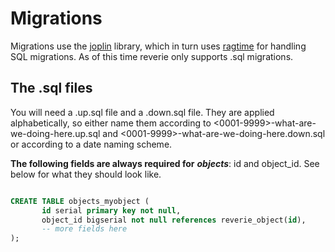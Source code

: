 # Migrations

Migrations use the [joplin](https://github.com/juxt/joplin) library, which in turn uses [ragtime](https://github.com/weavejester/ragtime) for handling SQL migrations. As of this time reverie only supports .sql migrations.

## The .sql files

You will need a .up.sql file and a .down.sql file. They are applied alphabetically, so either name them according to <0001-9999>-what-are-we-doing-here.up.sql and <0001-9999>-what-are-we-doing-here.down.sql or according to a date naming scheme.

**The following fields are always required for** ***objects***: id and object_id. See below for what they should look like.

```sql

CREATE TABLE objects_myobject (
       id serial primary key not null,
       object_id bigserial not null references reverie_object(id),
       -- more fields here
);


```
